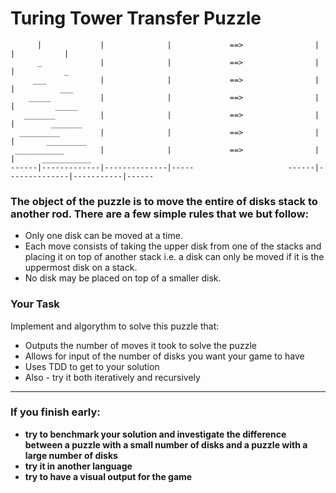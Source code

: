 # Turing Tower Transfer Puzzle

```
      |             |              |             ==>                |              |           |
      _             |              |             ==>                |              |           _
     ___            |              |             ==>                |              |          ___
    _____           |              |             ==>                |              |         _____
   _______          |              |             ==>                |              |        _______
  _________         |              |             ==>                |              |       _________
 ___________        |              |             ==>                |              |      ___________
------|-------------|--------------|-----                     ------|--------------|-----------|------
```

### The object of the puzzle is to move the entire of disks stack to another rod. There are a few simple rules that we but follow:

* Only one disk can be moved at a time.
* Each move consists of taking the upper disk from one of the stacks and placing it on top of another stack i.e. a disk can only be moved if it is the uppermost disk on a stack.
* No disk may be placed on top of a smaller disk.


### Your Task
Implement and algorythm to solve this puzzle that:
* Outputs the number of moves it took to solve the puzzle
* Allows for input of the number of disks you want your game to have
* Uses TDD to get to your solution
* Also - try it both iteratively and recursively

---------------------------------------------------------------------------------------------------

### If you finish early:

* __try to benchmark your solution and investigate the difference between a puzzle with a small number of disks and a puzzle with a large number of disks__
* __try it in another language__
* __try to have a visual output for the game__
